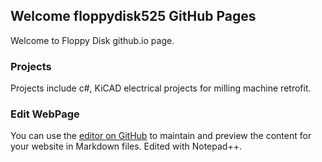 ## Welcome floppydisk525 GitHub Pages

Welcome to Floppy Disk github.io page.  

### Projects

Projects include c#, KiCAD electrical projects for milling machine retrofit.  

### Edit WebPage

You can use the [editor on GitHub](https://github.com/floppydisk525/floppydisk525.github.io/edit/master/README.md) to maintain and preview the content for your website in Markdown files.  Edited with Notepad++.
